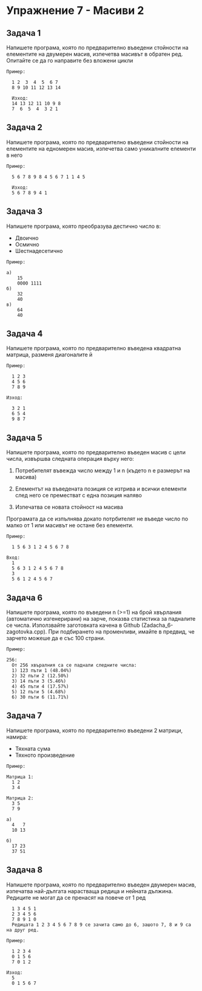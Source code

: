 # Упражнение 7 - Масиви 2

## Задача 1
Напишете програма, която по предварително въведени стойности 
на елементите на двумерен масив, изпечетва масивът в обратен ред. 
Опитайте се да го направите без вложени цикли

`Пример:`

      1 2  3  4  5  6 7
      8 9 10 11 12 13 14

      Изход:
      14 13 12 11 10 9 8
      7  6  5  4  3 2 1

## Задача 2
Напишете програма, която по предварително въведени стойности на елементите на едномерен масив, изпечетва само уникалните  елементи в него

`Пример:`

      5 6 7 8 9 8 4 5 6 7 1 1 4 5

      Изход:
      5 6 7 8 9 4 1

## Задача 3
Напишете програма, която преобразува дестично число в:
  * Двоично
  * Осмично
  * Шестнадесетично
  
`Пример:`

    а)
        15
        0000 1111 
    б)
        32
        40
    в)
        64
        40
        
## Задача 4
Напишете програма, която по предварително въведена квадратна матрица, разменя диагоналите й

`Пример:`

      1 2 3
      4 5 6
      7 8 9

    Изход:
    
      3 2 1
      6 5 4
      9 8 7
      
## Задача 5
Напишете програма, която по предварително въведен масив с цели числа, извършва следната операция върху него:

1) Потребителят въвежда число между 1 и n (където n е размерът на масива)

2) Елементът на въведената позиция се изтрива и всички елементи след него се преместват с една позиция наляво

3) Изпечатва се новата стойност на масива

Програмата да се изпълнява докато потрбителят не въведе число по малко от 1 или масивът не остане без елементи.

`Пример:`

      1 5 6 3 1 2 4 5 6 7 8

    Вход:
      1
      5 6 3 1 2 4 5 6 7 8
      3
      5 6 1 2 4 5 6 7
      
## Задача 6
Напишете програма, която по въведени n (>=1) на брой хвърлания 
(автоматично изгенерирани) на зарче, показва статистика за падналите се числа.
Използвайте заготовката качена в Github (Zadacha_6-zagotovka.cpp).
При подбирането на променливи, имайте в предвид, че зарчето можеше да е със 100 страни.

`Пример:`

    256:
      От 256 хвъралния са се паднали следните числа:
      1) 123 пъти 1 (48.04%)
      2) 32 пъти 2 (12.50%)
      3) 14 пъти 3 (5.46%)
      4) 45 пъти 4 (17.57%)
      5) 12 пъти 5 (4.68%)
      6) 30 пъти 6 (11.71%)
      
## Задача 7
Напишете програма, която по предварително въведени 2 матрици, намира:
* Тяхната сума
* Тяхното произведение

`Пример:`

    Матрица 1:
      1 2
      3 4

    Матрица 2:
      3 5
      7 9
      
    а)
      4   7
      10 13
   
    б)
      17 23
      37 51
      
## Задача 8
Напишете програма, която по предварително въведен двумерен масив,
изпечатва най-дългата нарастваща редица и нейната дължина.
Редиците не могат да се пренасят на повече от 1 ред

      1 3 4 5 1
      2 3 4 5 6
      7 8 9 1 0
      Редицата 1 2 3 4 5 6 7 8 9 се зачита само до 6, зашото 7, 8 и 9 са на друг ред.

`Пример:`

      1 2 3 4
      0 1 5 6
      7 0 1 2
   
    Изход:
      5
      0 1 5 6 7
